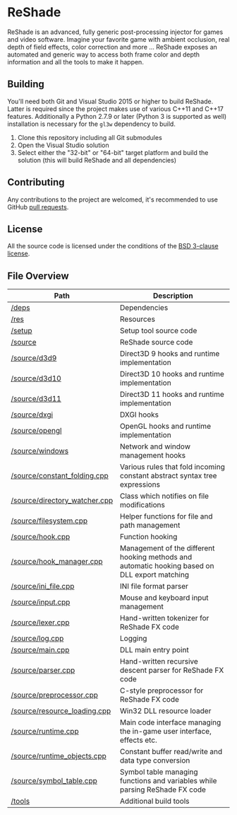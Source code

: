 ReShade
=======

ReShade is an advanced, fully generic post-processing injector for games and video software. Imagine your favorite game with ambient occlusion, real depth of field effects, color correction and more ... ReShade exposes an automated and generic way to access both frame color and depth information and all the tools to make it happen.

## Building

You'll need both Git and Visual Studio 2015 or higher to build ReShade. Latter is required since the project makes use of various C++11 and C++17 features. Additionally a Python 2.7.9 or later (Python 3 is supported as well) installation is necessary for the `gl3w` dependency to build.

1. Clone this repository including all Git submodules
2. Open the Visual Studio solution
3. Select either the "32-bit" or "64-bit" target platform and build the solution (this will build ReShade and all dependencies)

## Contributing

Any contributions to the project are welcomed, it's recommended to use GitHub [pull requests](https://help.github.com/articles/using-pull-requests/).

## License

All the source code is licensed under the conditions of the [BSD 3-clause license](LICENSE.md).

## File Overview

Path | Description
---- | -----------
[/deps](/deps) | Dependencies
[/res](/res) | Resources
[/setup](/setup) | Setup tool source code
[/source](/source) | ReShade source code
[/source/d3d9](/source/d3d9) | Direct3D 9 hooks and runtime implementation
[/source/d3d10](/source/d3d10) | Direct3D 10 hooks and runtime implementation
[/source/d3d11](/source/d3d11) | Direct3D 11 hooks and runtime implementation
[/source/dxgi](/source/dxgi) | DXGI hooks
[/source/opengl](/source/dxgi) | OpenGL hooks and runtime implementation
[/source/windows](/source/windows) | Network and window management hooks
[/source/constant_folding.cpp](/source/constant_folding.cpp) | Various rules that fold incoming constant abstract syntax tree expressions
[/source/directory_watcher.cpp](/source/directory_watcher.cpp) | Class which notifies on file modifications
[/source/filesystem.cpp](/source/filesystem.cpp) | Helper functions for file and path management
[/source/hook.cpp](/source/hook.cpp) | Function hooking
[/source/hook_manager.cpp](/source/hook_manager.cpp) | Management of the different hooking methods and automatic hooking based on DLL export matching
[/source/ini_file.cpp](/source/ini_file.cpp) | INI file format parser
[/source/input.cpp](/source/input.cpp) | Mouse and keyboard input management
[/source/lexer.cpp](/source/lexer.cpp) | Hand-written tokenizer for ReShade FX code
[/source/log.cpp](/source/log.cpp) | Logging
[/source/main.cpp](/source/main.cpp) | DLL main entry point
[/source/parser.cpp](/source/parser.cpp) | Hand-written recursive descent parser for ReShade FX code
[/source/preprocessor.cpp](/source/preprocessor.cpp) | C-style preprocessor for ReShade FX code
[/source/resource_loading.cpp](/source/resource_loading.cpp) | Win32 DLL resource loader
[/source/runtime.cpp](/source/runtime.cpp) | Main code interface managing the in-game user interface, effects etc.
[/source/runtime_objects.cpp](/source/runtime_objects.cpp) | Constant buffer read/write and data type conversion
[/source/symbol_table.cpp](/source/symbol_table.cpp) | Symbol table managing functions and variables while parsing ReShade FX code
[/tools](/tools) | Additional build tools
